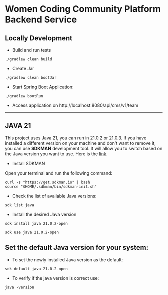 # Women Coding Community Platform Backend Service

## Locally Development

* Build and run tests

```shell
./gradlew clean build
```

* Create Jar

```shell
./gradlew clean bootJar
```

* Start Spring Boot Application:

```shell
./gradlew bootRun
```

* Access application on http://localhost:8080/api/cms/v1/team

********************************************************************************************************************

## JAVA 21
This project uses Java 21, you can run in 21.0.2 or 21.0.3. If you have installed a different version on your machine and don't want to remove it, you can use **SDKMAN** development tool.
It will allow you to switch based on the Java version you want to use. 
Here is the [link](https://sdkman.io). 

* Install SDKMAN

Open your terminal and run the following command:
```shell
curl -s "https://get.sdkman.io" | bash
source "$HOME/.sdkman/bin/sdkman-init.sh"
```

* Check the list of available Java versions:
```shell
sdk list java
```

* Install the desired Java version
```shell
sdk install java 21.0.2-open 
```
```shell
sdk use java 21.0.2-open
```

## Set the default Java version for your system:

* To set the newly installed Java version as the default:
```shell
sdk default java 21.0.2-open
```
* To verify if the java version is correct use:
```shell
java -version
```

